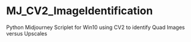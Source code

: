 # MJ_CV2_ImageIdentification
Python Midjourney Scriplet for Win10 using CV2 to identify Quad Images versus Upscales
